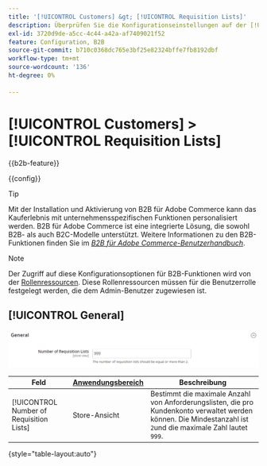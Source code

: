 ```yaml
---
title: '[!UICONTROL Customers] &gt; [!UICONTROL Requisition Lists]'
description: Überprüfen Sie die Konfigurationseinstellungen auf der [!UICONTROL Customers] &gt; [!UICONTROL Requisition Lists] Seite des Commerce-Administrators.
exl-id: 3720d9de-a5cc-4c44-a42a-af7409021f52
feature: Configuration, B2B
source-git-commit: b710c0368dc765e3bf25e82324bffe7fb8192dbf
workflow-type: tm+mt
source-wordcount: '136'
ht-degree: 0%

---
```


# [!UICONTROL Customers] > [!UICONTROL Requisition Lists]

{{b2b-feature}}

{{config}}

>[!TIP]
>
>Mit der Installation und Aktivierung von B2B für Adobe Commerce kann das Kauferlebnis mit unternehmensspezifischen Funktionen personalisiert werden. B2B für Adobe Commerce ist eine integrierte Lösung, die sowohl B2B- als auch B2C-Modelle unterstützt. Weitere Informationen zu den B2B-Funktionen finden Sie im [_B2B für Adobe Commerce-Benutzerhandbuch_](https://experienceleague.adobe.com/docs/commerce-admin/b2b/introduction.html).

>[!NOTE]
>
>Der Zugriff auf diese Konfigurationsoptionen für B2B-Funktionen wird von der [Rollenressourcen](../../systems/permissions-user-roles.md#role-resources). Diese Rollenressourcen müssen für die Benutzerrolle festgelegt werden, die dem Admin-Benutzer zugewiesen ist.

## [!UICONTROL General]

![Allgemein](./assets/requisition-lists-general.png)<!-- zoom -->

<!-- General](https://docs.magento.com/user-guide/stores/b2b-configure-requisition-lists.html) -->

| Feld | [Anwendungsbereich](../../getting-started/websites-stores-views.md#scope-settings) | Beschreibung |
|--- |--- |--- |
| [!UICONTROL Number of Requisition Lists] | Store-Ansicht | Bestimmt die maximale Anzahl von Anforderungslisten, die pro Kundenkonto verwaltet werden können. Die Mindestanzahl ist `2`und die maximale Zahl lautet `999`. |

{style="table-layout:auto"}
